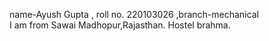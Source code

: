 name-Ayush Gupta   , roll no. 220103026   ,branch-mechanical <br>
I am from Sawai Madhopur,Rajasthan. Hostel brahma. 
